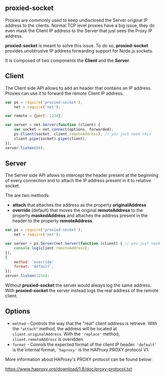 proxied-socket
---

Proxies are commonly used to keep undisclosed the Server original IP address to the clients.
Normal TCP level proxies have a big issue, they do even mask the Client IP address to the Server that just sees the Proxy IP address.

__proxied-socket__ is meant to solve this issue.
To do so, __proxied-socket__ provides unobtrusive IP address forwarding support for Node.js sockets.


It is composed of two components the __Client__ and the __Server__.

Client
---
The Client side API allows to add an header that contains an IP address.
Proxies can use it to forward the remote Client IP address.

```js
var ps = require('proxied-socket'),
    net = require('net');

var remote = {port: 1234};

var server = net.Server(function (client) {
    var socket = net.connect(options, forwarded);
    ps.Client(socket, client.remoteAddress); // you just need this
    client.pipe(socket).pipe(client);
});
server.listen(80);

```

Server
---
The Server side API allows to intercept the header present at the beginning of every connection and to attach the IP address present in it to relative socket.

The are two methods:

 - __attach__ that attaches the address as the property __originalAddress__
 - __override__ (default) that moves the original __remoteAddress__ to the property __maskedAddress__ and attaches the address present in the header to the property __remoteAddress__

```js
var ps = require('proxied-socket'),
    net = require('net');

var server = ps.Server(net.Server(function (client) { // you just need to wrap your server
    console.log(client.remoteAddress);
}),
{
    method: 'override'
    format: 'default',
});
server.listen(1234);

```

Without __proxied-socket__ the server would always log the same address.
With __proxied-socket__ the server instead logs the real address of the remote client.


Options
---

 - `method` - Controls the way that the "real" client address is retrieve. With the `"attach"` method, the address will be located at `client.originalAddress`. With the `'replace'` method, `client.remoteAddress` is overidden.
 - `format` - Conrols the expected format of the client IP header. `'default'` is the internal format, `'haproxy'` is the HAProxy PROXY protocol V1.

More information about HAProxy's PROXY protocol can be found below:

https://www.haproxy.org/download/1.8/doc/proxy-protocol.txt
